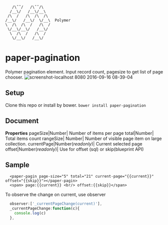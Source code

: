 ```

   /\˜˜/   /\˜˜/\   
  /__\/   /__\/__\    
 /\  /   /\  /\  /\ 
/__\/   /__\/  \/__\  Polymer
\  /\  /\  /   /\  /
 \/__\/__\/   /__\/   
  \  /\  /   /\  /  
   \/__\/   /__\/   

```
# paper-pagination
Polymer pagination element. Input record count, pagesize to get list of page chooser.
![screenshot-localhost 8080 2016-09-16 08-39-04](https://cloud.githubusercontent.com/assets/2910175/18572865/2a8267ee-7be9-11e6-945c-b651b30e8218.png)

## Setup
Clone this repo or install by bower. `bower install paper-pagination`
## Document
**Properties**
pageSize|Number| Number of items per page
total|Number| Total items count
rangeSize| Number| Number of visible page item on large collection.
currentPage|Number(*readonly*)| Current selected page
offset|Number(*readonly*)| Use for offset (sql) or skip(blueprint API)
## Sample
```
  <paper-pagin page-size="5" total="21" current-page="{{current}}" offset="{{skip}}"></paper-pagin>
  <span> page:{{current}} <br/> offset:{{skip}}</span>
```
To observe the change on current, use observer
```javascript
  observer:['_currentPageChange(current)'],
  _currentPageChange:function(c){
    console.log(c)
  },
```
